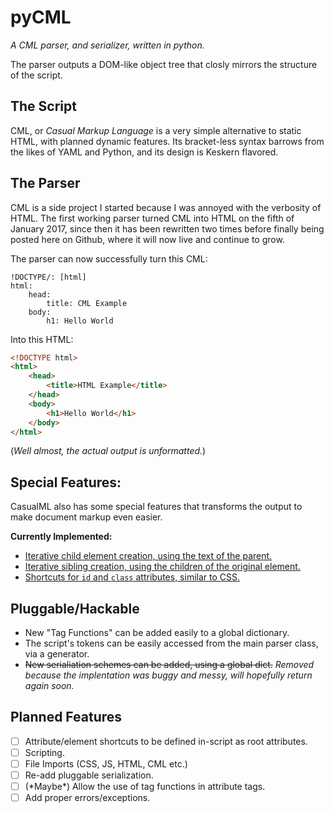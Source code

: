 # pyCML

*A CML parser, and serializer, written in python.*

The parser outputs a DOM-like object tree that closly mirrors the structure of the script.


## The Script

CML, or *Casual Markup Language* is a very simple alternative to static HTML, with planned dynamic features. Its bracket-less syntax barrows from the likes of YAML and Python, and its design is Keskern flavored.


## The Parser

CML is a side project I started because I was annoyed with the verbosity of HTML. The first working parser turned CML into HTML on the fifth of January 2017, since then it has been rewritten two times before finally being posted here on Github, where it will now live and continue to grow.

The parser can now successfully turn this CML:

```cml
!DOCTYPE/: [html]
html:
	head:
		title: CML Example
	body:
		h1: Hello World
```

Into this HTML:

```html
<!DOCTYPE html>
<html>
	<head>
		<title>HTML Example</title>
	</head>
	<body>
		<h1>Hello World</h1>
	</body>
</html>
```

(*Well almost, the actual output is unformatted.*)


## Special Features:

CasualML also has some special features that transforms the output to make document markup even easier.

**Currently Implemented:**

- [Iterative child element creation, using the text of the parent.](https://github.com/Izacht13/pyCML/wiki/Child-Iterator)
- [Iterative sibling creation, using the children of the original element.](https://github.com/Izacht13/pyCML/wiki/Sibling-Iterator)
- [Shortcuts for `id` and `class` attributes, similar to CSS.](https://github.com/Izacht13/pyCML/wiki/Shortcuts)


## Pluggable/Hackable

- New "Tag Functions" can be added easily to a global dictionary.
- The script's tokens can be easily accessed from the main parser class, via a generator.
- ~~New serialiation schemes can be added, using a global dict.~~
  *Removed because the implentation was buggy and messy, will hopefully return again soon.*
	
	
## Planned Features
- [ ] Attribute/element shortcuts to be defined in-script as root attributes.
- [ ] Scripting.
- [ ] File Imports (CSS, JS, HTML, CML etc.)
- [ ] Re-add pluggable serialization.
- [ ] \(\*Maybe\*\) Allow the use of tag functions in attribute tags.
- [ ] Add proper errors/exceptions.
